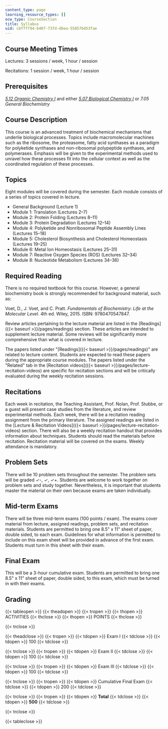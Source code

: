 ```yaml
---
content_type: page
learning_resource_types: []
ocw_type: CourseSection
title: Syllabus
uid: cbf7ff94-b407-73fd-d6ea-558576453fae
---
```


Course Meeting Times
--------------------

Lectures: 3 sessions / week, 1 hour / session

Recitations: 1 session / week, 1 hour / session

Prerequisites
-------------

[_5.12 Organic Chemistry I_](/courses/5-12-organic-chemistry-i-spring-2005) and either _[5.07 Biological Chemistry I](/courses/5-07sc-biological-chemistry-i-fall-2013)_ or _7.05 General Biochemistry_

Course Description
------------------

This course is an advanced treatment of biochemical mechanisms that underlie biological processes. Topics include macromolecular machines such as the ribosome, the proteasome, fatty acid synthases as a paradigm for polyketide synthases and non-ribosomal polypeptide synthases, and polymerases. Emphasis will be given to the experimental methods used to unravel how these processes fit into the cellular context as well as the coordinated regulation of these processes.

Topics
------

Eight modules will be covered during the semester. Each module consists of a series of topics covered in lecture.

*   General Background (Lecture 1)
*   Module 1: Translation (Lectures 2–7)
*   Module 2: Protein Folding (Lectures 8–11)
*   Module 3: Protein Degradation (Lectures 12–14)
*   Module 4: Polyketide and Nonribosomal Peptide Assembly Lines (Lectures 15–18)
*   Module 5: Cholesterol Biosynthesis and Cholesterol Homeostasis (Lectures 19–25)
*   Module 6: Metal Ion Homeostasis (Lectures 25–31)
*   Module 7: Reactive Oxygen Species (ROS) (Lectures 32–34)
*   Module 8: Nucleotide Metabolism (Lectures 34–36)

Required Reading
----------------

There is no required textbook for this course. However, a general biochemistry book is strongly recommended for background material, such as:

Voet, D., J. Voet, and C. Pratt. _Fundamentals of Biochemistry: Life at the Molecular Level_. 4th ed. Wiley, 2015. ISBN: 9780470547847.

Review articles pertaining to the lecture material are listed in the [Readings]({{< baseurl >}}/pages/readings) section. These articles are intended to supplement lecture material. Some reviews will be significantly more comprehensive than what is covered in lecture.

The papers listed under "[Readings]({{< baseurl >}}/pages/readings)" are related to lecture content. Students are expected to read these papers during the appropriate course modules. The papers listed under the "Related" tab in the [Recitation videos]({{< baseurl >}}/pages/lecture-recitation-videos) are specific for recitation sections and will be critically evaluated during the weekly recitation sessions.

Recitations
-----------

Each week in recitation, the Teaching Assistant, Prof. Nolan, Prof. Stubbe, or a guest will present case studies from the literature, and review experimental methods. Each week, there will be a recitation reading assignment from the primary literature. The assigned readings are listed in the [Lecture & Recitation Videos]({{< baseurl >}}/pages/lecture-recitation-videos) section. There will also be a weekly recitation handout that provides information about techniques. Students should read the materials before recitation. Recitation material will be covered on the exams. Weekly attendance is mandatory.

Problem Sets
------------

There will be 10 problem sets throughout the semester. The problem sets will be graded ✓-, ✓, ✓+. Students are welcome to work together on problem sets and study together. Nevertheless, it is important that students master the material on their own because exams are taken individually.

Mid-term Exams
--------------

There will be three mid-term exams (100 points / exam). The exams cover material from lecture, assigned readings, problem sets, and recitation materials. Students are permitted to bring one 8.5" x 11" sheet of paper, double sided, to each exam. Guidelines for what information is permitted to include on this exam sheet will be provided in advance of the first exam. Students must turn in this sheet with their exam.

Final Exam
----------

This will be a 3-hour cumulative exam. Students are permitted to bring one 8.5" x 11" sheet of paper, double sided, to this exam, which must be turned in with their exams.

Grading
-------

{{< tableopen >}}
{{< theadopen >}}
{{< tropen >}}
{{< thopen >}}
ACTIVITIES
{{< thclose >}}
{{< thopen >}}
POINTS
{{< thclose >}}

{{< trclose >}}

{{< theadclose >}}
{{< tropen >}}
{{< tdopen >}}
Exam I
{{< tdclose >}}
{{< tdopen >}}
100
{{< tdclose >}}

{{< trclose >}}
{{< tropen >}}
{{< tdopen >}}
Exam II
{{< tdclose >}}
{{< tdopen >}}
100
{{< tdclose >}}

{{< trclose >}}
{{< tropen >}}
{{< tdopen >}}
Exam III
{{< tdclose >}}
{{< tdopen >}}
100
{{< tdclose >}}

{{< trclose >}}
{{< tropen >}}
{{< tdopen >}}
Cumulative Final Exam
{{< tdclose >}}
{{< tdopen >}}
200
{{< tdclose >}}

{{< trclose >}}
{{< tropen >}}
{{< tdopen >}}
**Total**
{{< tdclose >}}
{{< tdopen >}}
**500**
{{< tdclose >}}

{{< trclose >}}

{{< tableclose >}}